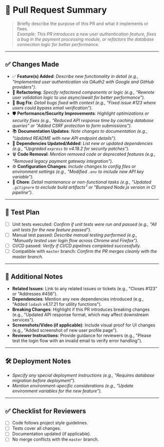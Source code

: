 # 🚀 Pull Request Summary

> Briefly describe the purpose of this PR and what it implements or fixes.  
> *Example: This PR introduces a new user authentication feature, fixes a bug in the payment processing module, or refactors the database connection logic for better performance.*

---

## ✅ Changes Made

- ✅ **Feature(s) Added**: *Describe new functionality in detail (e.g., "Implemented user authentication via OAuth2 with Google and GitHub providers").*
- 🔧 **Refactoring**: *Specify refactored components or logic (e.g., "Rewrote user validation logic to use async/await for better performance").*
- 🐛 **Bug Fix**: *Detail bugs fixed with context (e.g., "Fixed issue #123 where users could bypass email verification").*
- 🛡️ **Performance/Security Improvements**: *Highlight optimizations or security fixes (e.g., "Reduced API response time by caching database queries" or "Added CSRF protection to form submissions").*
- 📚 **Documentation Updates**: *Note changes to documentation (e.g., "Updated README with new API endpoint details").*
- 🧰 **Dependencies Updated/Added**: *List new or updated dependencies (e.g., "Upgraded `express` to v4.18.2 for security patches").*
- 🗑️ **Code Removal**: *Mention removed code or deprecated features (e.g., "Removed legacy payment gateway integration").*
- ⚙️ **Configuration Changes**: *Include changes to config files or environment settings (e.g., "Modified `.env` to include new API key variable").*
- 🧹 **Chore**: *Detail maintenance or non-functional tasks (e.g., "Updated `.gitignore` to exclude build artifacts" or "Bumped Node.js version in CI pipeline").*

---

## 🧪 Test Plan

- [ ] Unit tests executed: *Confirm if unit tests were run and passed (e.g., "All unit tests for the new feature passed").*
- [ ] Manual test passed: *Describe manual testing performed (e.g., "Manually tested user login flow across Chrome and Firefox").*
- [ ] CI/CD passed: *Verify if CI/CD pipelines completed successfully.*
- [ ] Compatible with `master` branch: *Confirm the PR merges cleanly with the master branch.*

---

## 📝 Additional Notes

- **Related Issues**: Link to any related issues or tickets (e.g., "Closes #123" or "Addresses #456").  
- **Dependencies**: Mention any new dependencies introduced (e.g., "Added `lodash` v4.17.21 for utility functions").  
- **Breaking Changes**: Highlight if this PR introduces breaking changes (e.g., "Updated API response format, which may affect downstream services").  
- **Screenshots/Video (if applicable)**: Include visual proof for UI changes (e.g., "Added screenshot of new user profile page").  
- **Reviewer Instructions**: Provide guidance for reviewers (e.g., "Please test the login flow with an invalid email to verify error handling").  

---

## 🛠️ Deployment Notes

- *Specify any special deployment instructions (e.g., "Requires database migration before deployment").*
- *Mention environment-specific considerations (e.g., "Update environment variables for the new feature").*

---

## ✅ Checklist for Reviewers

- [ ] Code follows project style guidelines.
- [ ] Tests cover all changes.
- [ ] Documentation updated (if applicable).
- [ ] No merge conflicts with the `master` branch.
